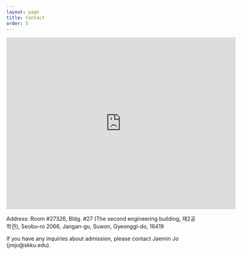 ```yaml
---
layout: page
title: Contact
order: 5
---
```


<div class="text-center">
<iframe src="https://www.google.com/maps/embed?pb=!1m18!1m12!1m3!1d3174.0016095333403!2d126.97470521530387!3d37.295095679849574!2m3!1f0!2f0!3f0!3m2!1i1024!2i768!4f13.1!3m3!1m2!1s0x357b42ca1570ca03%3A0xc4c642bf61737906!2zU291dGggS29yZWEsIFN1d29uLCBDaGVvbmNoZW9uLWRvbmcsIOyEseq3oOq0gOuMgO2Vmeq1kCDsoJwy6rO17ZWZ6rSA!5e0!3m2!1sen!2sus!4v1604906018452!5m2!1sen!2sus" width="600" height="450" frameborder="0" style="border:0;" allowfullscreen="" aria-hidden="false" tabindex="0"></iframe>
</div>

<p class="mt-2">
Address: Room #27326, Bldg. #27 (The second engineering building, 제2공학관), Seobu-ro 2066, Jangan-gu, Suwon, Gyeonggi-do, 16419
</p>
<p>
If you have any inquiries about admission, please contact Jaemin Jo (jmjo@skku.edu).
</p>
